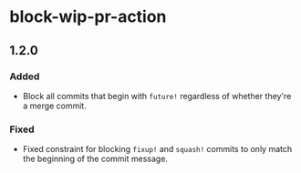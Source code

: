 # block-wip-pr-action

## 1.2.0

### Added
- Block all commits that begin with `future!` regardless of whether they're a merge commit.

### Fixed
- Fixed constraint for blocking `fixup!` and `squash!` commits to only match the beginning of the commit message.